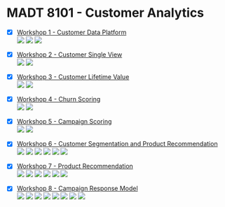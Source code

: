 # MADT 8101 - Customer Analytics

- [x] [Workshop 1 - Customer Data Platform](./Homework%2001%20-%20Analysis%20of%20customer%20behaviors)  
 [![](https://img.shields.io/badge/-Survey-blue)](#) [![](https://img.shields.io/badge/-Python-green)](#) [![](https://img.shields.io/badge/-Google--Colab-blue)](#) 
- [x] [Workshop 2 - Customer Single View](./Homework%2002%20-%20Jobs%20to%20be%20done)  
[![](https://img.shields.io/badge/-Concept-blue)](#) [![](https://img.shields.io/badge/-Presentation-blue)](#)
- [x] [Workshop 3 - Customer Lifetime Value](./Homework%2003%20-%20Value%20Proposition)  
[![](https://img.shields.io/badge/-Concept-blue)](#) [![](https://img.shields.io/badge/-Presentation-blue)](#)
- [x] [Workshop 4 - Churn Scoring](./Homework%2004%20-%20Customer%20Journey)  
[![](https://img.shields.io/badge/-Concept-blue)](#) [![](https://img.shields.io/badge/-Presentation-blue)](#)
- [x] [Workshop 5 - Campaign Scoring](./Homework%2005%20-%20CLV%20Dashboard)  
[![](https://img.shields.io/badge/-Dashboard-blue)](#) [![](https://img.shields.io/badge/-Power--BI-green)](#)  
- [x] [Workshop 6 - Customer Segmentation and Product Recommendation](./Homework%2006%20-%20Customer%20Segmentation)  
[![](https://img.shields.io/badge/-K--Means-orange)](#) [![](https://img.shields.io/badge/-BigQuery-green)](#) [![](https://img.shields.io/badge/-BigQuery--ML-green)](#) [![](https://img.shields.io/badge/-SQL-green)](#) [![](https://img.shields.io/badge/-Python-green)](#) [![](https://img.shields.io/badge/-Google--Colab-blue)](#)  
- [x] [Workshop 7 - Product Recommendation](./Homework%2007%20-%20Product%20Recommendation)  
 [![](https://img.shields.io/badge/-Survey-blue)](#) [![](https://img.shields.io/badge/-Market--Basket-orange)](#) [![](https://img.shields.io/badge/-Collaborative--Filtering-orange)](#) [![](https://img.shields.io/badge/-Matrix--Factorization-orange)](#) [![](https://img.shields.io/badge/-Python-green)](#) [![](https://img.shields.io/badge/-Google--Colab-blue)](#) 
- [x] [Workshop 8 - Campaign Response Model](./Homework%2008%20-%20Campaign%20Response%20Model)  
[![](https://img.shields.io/badge/-Classification-orange)](#) [![](https://img.shields.io/badge/-RFM-blue)](#) [![](https://img.shields.io/badge/-Python-green)](#) [![](https://img.shields.io/badge/-Logistic--Regression-orange)](#) [![](https://img.shields.io/badge/-XGBoost-orange)](#) [![](https://img.shields.io/badge/-LightGBM-orange)](#) [![](https://img.shields.io/badge/-Optuna-orange)](#) [![](https://img.shields.io/badge/-Google--Colab-blue)](#) 

